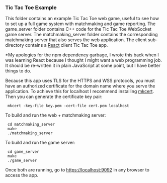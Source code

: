 ### Tic Tac Toe Example

This folder contains an example Tic Tac Toe web game, useful to see how to set
up a full game system with matchmaking and game reporting. The
game_server folder contains C++ code
for the Tic Tac Toe WebSocket game server. The matchmaking_server folder
contains the corresponding matchmaking server that also serves the web
application. The client sub-directory
contains a [React](https://reactjs.org/)
client Tic Tac Toe app.

*My apologies for the npm dependency garbage, I wrote this back when I
was learning React because I thought I might want a web programming job.
It should be re-written it in plain JavaScript at some point, but I have
better things to do.

Because this app uses TLS for the HTTPS and WSS protocols, you must have an
authorized certificate for the domain name where you serve the application. To
achieve this for localhost I recommend installing
[mkcert](https://github.com/FiloSottile/mkcert). Then you can generate the
certificate key pair:

```shell
 mkcert -key-file key.pem -cert-file cert.pem localhost
```

To build and run the web + matchmaking server:

```shell
 cd matchmaking_server
 make
 ./matchmaking_server
```

To build and run the game server:

```shell
 cd game_server
 make
 ./game_server
```

Once both are running, go to
[https://localhost:9092](https://localhost:9092) in any
browser to access the app.
